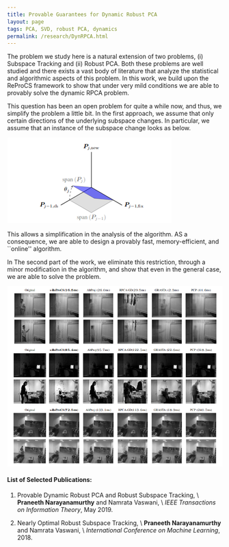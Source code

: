 ```yaml
---
title: Provable Guarantees for Dynamic Robust PCA
layout: page
tags: PCA, SVD, robust PCA, dynamics
permalink: /research/DynRPCA.html
---
```


The problem we study here is a natural extension of two problems, (i) Subspace Tracking and (ii) Robust PCA. Both these problems are well studied and there exists a vast body of literature that analyze the statistical and algorithmic aspects of this problem. In this work, we build upon the ReProCS framework to show that under very mild conditions we are able to provably solve the dynamic RPCA problem. 

This question has been an open problem for quite a while now, and thus, we simplify the problem a little bit. In the first approach, we assume that only certain directions of the underlying subspace changes. In particular, we assume that an instance of the subspace change looks as below. 

![Alt](/assets/ss_change.png "Figure taken from our work")

This allows a simplification in the analysis of the algorithm. AS a consequence, we are able to design a provably fast, memory-efficient, and ``online'' algorithm. 

In The second part of the work, we eliminate this restriction, through a minor modification in the algorithm, and show that even in the general case, we are able to solve the problem. 

![Alt](/assets/srpca_vid.png "Figure taken from our work")

#### List of Selected Publications: ####

1. Provable Dynamic Robust PCA and Robust Subspace Tracking, \\
**Praneeth Narayanamurthy** and Namrata Vaswani, \\
_IEEE Transactions on Information Theory_, May 2019.

1. Nearly Optimal Robust Subspace Tracking, \\
**Praneeth Narayanamurthy** and Namrata Vaswani, \\
_International Conference on Machine Learning_, 2018.
